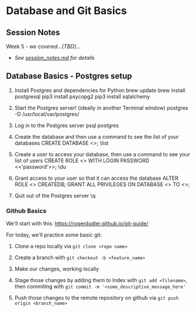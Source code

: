# Database and Git Basics

## Session Notes
Week 5 - *we covered...[TBD]...*
- *See [session_notes.md](https://github.com/bradleyjay/failure_enthusiasts/blob/master/1-basics_and_guessing_game/session_notes.md) for details*

## Database Basics - Postgres setup

1. Install Postgres and dependencies for Python
brew update
brew install postgresql
pip3 install psycopg2
pip3 install sqlalchemy

2. Start the Postgres server! (ideally in another Terminal window)
postgres -D /usr/local/var/postgres/

3. Log in to the Postgres server
psql postgres

4. Create the database and then use a command to see the list of your databases
CREATE DATABASE <<dbname>>;
\list

5. Create a user to access your database, then use a command to see your list of users
CREATE ROLE <<username>> WITH LOGIN PASSWORD <<'password'>>;
\du
  
6. Grant access to your user so that it can access the database
ALTER ROLE <<username>> CREATEDB;
GRANT ALL PRIVILEGES ON DATABASE <<dbname>> TO <<username>>;
  
7. Quit out of the Postgres server
\q



### Github Basics

We'll start with this:
https://rogerdudler.github.io/git-guide/

For today, we'll practice some basic git:
1. Clone a repo locally via `git clone <repo name>`
2. Create a branch with `git checkout -b <feature_name>`

3. Make our changes, working locally

4. Stage those changes by adding them to Index with `git add <filename>`, then commiting with `git commit -m '<some_descriptive_message_here'`

5. Push those changes to the remote repository on github via `git push origin <branch_name>`

